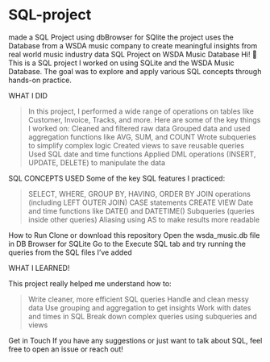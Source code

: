 # SQL-project
made a SQL Project using dbBrowser for SQlite the project uses the Database from a WSDA music company to create meaningful insights from real world music industry data
SQL Project on WSDA Music Database
Hi! 👋
This is a SQL project I worked on using SQLite and the WSDA Music Database. The goal was to explore and apply various SQL concepts through hands-on practice.

WHAT I DID
> In this project, I performed a wide range of operations on tables like Customer, Invoice, Tracks, and more. Here are some of the key things I worked on:
> Cleaned and filtered raw data
> Grouped data and used aggregation functions like AVG, SUM, and COUNT
> Wrote subqueries to simplify complex logic
> Created views to save reusable queries
> Used SQL date and time functions
> Applied DML operations (INSERT, UPDATE, DELETE) to manipulate the data

SQL CONCEPTS USED
Some of the key SQL features I practiced:

> SELECT, WHERE, GROUP BY, HAVING, ORDER BY
> JOIN operations (including LEFT OUTER JOIN)
> CASE statements
> CREATE VIEW
> Date and time functions like DATE() and DATETIME()
> Subqueries (queries inside other queries)
> Aliasing using AS to make results more readable

How to Run
Clone or download this repository
Open the wsda_music.db file in DB Browser for SQLite
Go to the Execute SQL tab and try running the queries from the SQL files I’ve added

WHAT I LEARNED!

This project really helped me understand how to:

> Write cleaner, more efficient SQL queries
> Handle and clean messy data
> Use grouping and aggregation to get insights
> Work with dates and times in SQL
> Break down complex queries using subqueries and views

Get in Touch
If you have any suggestions or just want to talk about SQL, feel free to open an issue or reach out!
